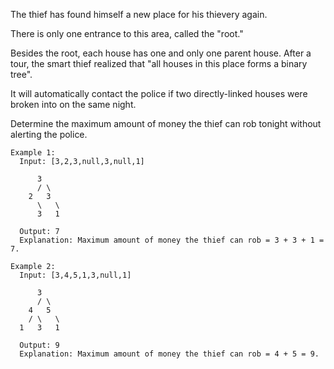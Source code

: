 The thief has found himself a new place for his thievery again. 

There is only one entrance to this area, called the "root." 

Besides the root, each house has one and only one parent house. After a tour, the smart thief realized that "all houses in this place forms a binary tree". 

It will automatically contact the police if two directly-linked houses were broken into on the same night.

Determine the maximum amount of money the thief can rob tonight without alerting the police.

```
Example 1:
  Input: [3,2,3,null,3,null,1]

      3
      / \
    2   3
      \   \ 
      3   1

  Output: 7 
  Explanation: Maximum amount of money the thief can rob = 3 + 3 + 1 = 7.

Example 2:
  Input: [3,4,5,1,3,null,1]

      3
      / \
    4   5
    / \   \ 
  1   3   1

  Output: 9
  Explanation: Maximum amount of money the thief can rob = 4 + 5 = 9.
```